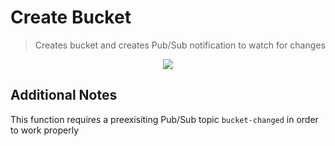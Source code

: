 # Create Bucket

> Creates bucket and creates Pub/Sub notification to watch for changes

<p align="center">
  <a href="https://github.com/luan-asym/gcp-test-playground/actions/workflows/deploy-createbucket.html.yml">
    <img src="https://github.com/luan-asym/gcp-test-playground/actions/workflows/deploy-createbucket.html.yml/badge.svg">
  </a>
</p>

## Additional Notes

This function requires a preexisiting Pub/Sub topic `bucket-changed` in order to work properly
